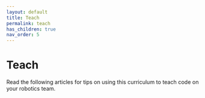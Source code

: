 ```yaml
---
layout: default
title: Teach
permalink: teach
has_children: true
nav_order: 5
---
```


# Teach

Read the following articles for tips on using this curriculum to teach code on your robotics team.
